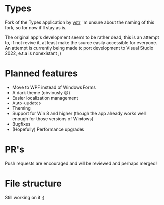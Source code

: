 # Types
Fork of the Types application by [ystr](https://ystr.github.io/types/)
I'm unsure about the naming of this fork, so for now it'll stay as is.

The original app's development seems to be rather dead, this is an attempt to, if not revive it, at least make the source easily accessible for everyone.
An attempt is currently being made to port development to Visual Studio 2022, e.t.a is nonexistant ;)

# Planned features
- Move to WPF instead of Windows Forms 
- A dark theme (obviously 😄)
- Easier localization management
- Auto-updates
- Theming
- Support for Win 8 and higher (though the app already works well enough for those versions of Windows)
- Bugfixes
- (Hopefully) Performance upgrades

# PR's
Push requests are encouraged and will be reviewed and perhaps merged!

# File structure
Still working on it ;)

